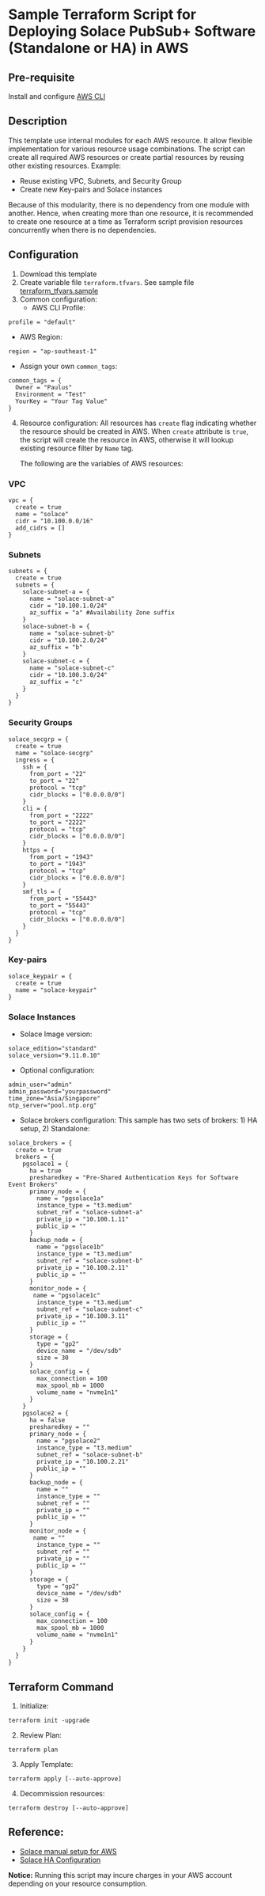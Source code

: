 # Sample Terraform Script for Deploying Solace PubSub+ Software (Standalone or HA) in AWS

## Pre-requisite
Install and configure [AWS CLI](https://docs.aws.amazon.com/cli/latest/userguide/install-cliv2.html)

## Description
This template use internal modules for each AWS resource. It allow flexible implementation for various resource usage combinations. The script can create all required AWS resources or create partial resources by reusing other existing resources. Example:
- Reuse existing VPC, Subnets, and Security Group
- Create new Key-pairs and Solace instances

Because of this modularity, there is no dependency from one module with another. Hence, when creating more than one resource, it is recommended to create one resource at a time as Terraform script provision resources concurrently when there is no dependencies.

## Configuration
1. Download this template
2. Create variable file `terraform.tfvars`. See sample file [terraform_tfvars.sample](./terraform_tfvars.sample)
3. Common configuration:
   - AWS CLI Profile:
```
profile = "default"
```
   - AWS Region:
```
region = "ap-southeast-1"
```
   - Assign your own `common_tags`:
```
common_tags = {
  Owner = "Paulus"
  Environment = "Test"
  YourKey = "Your Tag Value"
}
```
4. Resource configuration:
   All resources has `create` flag indicating whether the resource should be created in AWS. When `create` attribute is `true`, the script will create the resource in AWS, otherwise it will lookup existing resource filter by `Name` tag.
   
   The following are the variables of AWS resources:
### VPC
```
vpc = {
  create = true
  name = "solace"
  cidr = "10.100.0.0/16"
  add_cidrs = []
}
```
### Subnets
```
subnets = {
  create = true
  subnets = {
    solace-subnet-a = { 
      name = "solace-subnet-a"
      cidr = "10.100.1.0/24"
      az_suffix = "a" #Availability Zone suffix
    }
    solace-subnet-b = { 
      name = "solace-subnet-b"
      cidr = "10.100.2.0/24"
      az_suffix = "b"
    }
    solace-subnet-c = { 
      name = "solace-subnet-c"
      cidr = "10.100.3.0/24"
      az_suffix = "c"
    }
  }
}
```
### Security Groups
```
solace_secgrp = {
  create = true
  name = "solace-secgrp"
  ingress = {
    ssh = {
      from_port = "22"
      to_port = "22"
      protocol = "tcp"
      cidr_blocks = ["0.0.0.0/0"]
    }
    cli = {
      from_port = "2222"
      to_port = "2222"
      protocol = "tcp"
      cidr_blocks = ["0.0.0.0/0"]
    }
    https = {
      from_port = "1943"
      to_port = "1943"
      protocol = "tcp"
      cidr_blocks = ["0.0.0.0/0"]
    }
    smf_tls = {
      from_port = "55443"
      to_port = "55443"
      protocol = "tcp"
      cidr_blocks = ["0.0.0.0/0"]
    }
  }
}
```
### Key-pairs
```
solace_keypair = {
  create = true
  name = "solace-keypair"
}
```
### Solace Instances
- Solace Image version:
```
solace_edition="standard"
solace_version="9.11.0.10"
```
- Optional configuration:
```
admin_user="admin"
admin_password="yourpassword"
time_zone="Asia/Singapore"
ntp_server="pool.ntp.org"
```
- Solace brokers configuration:
This sample has two sets of brokers: 1) HA setup, 2) Standalone:
```
solace_brokers = {
  create = true
  brokers = {
    pgsolace1 = {
      ha = true
      presharedkey = "Pre-Shared Authentication Keys for Software Event Brokers"
      primary_node = {
        name = "pgsolace1a"
        instance_type = "t3.medium"
        subnet_ref = "solace-subnet-a"
        private_ip = "10.100.1.11"
        public_ip = ""
      }
      backup_node = {
        name = "pgsolace1b"
        instance_type = "t3.medium"
        subnet_ref = "solace-subnet-b"
        private_ip = "10.100.2.11"
        public_ip = ""
      }
      monitor_node = {
       name = "pgsolace1c"
        instance_type = "t3.medium"
        subnet_ref = "solace-subnet-c"
        private_ip = "10.100.3.11"
        public_ip = ""
      }
      storage = {
        type = "gp2"
        device_name = "/dev/sdb"
        size = 30
      }
      solace_config = {
        max_connection = 100
        max_spool_mb = 1000
        volume_name = "nvme1n1"
      }
    }
    pgsolace2 = {
      ha = false
      presharedkey = ""
      primary_node = {
        name = "pgsolace2"
        instance_type = "t3.medium"
        subnet_ref = "solace-subnet-b"
        private_ip = "10.100.2.21"
        public_ip = ""
      }
      backup_node = {
        name = ""
        instance_type = ""
        subnet_ref = ""
        private_ip = ""
        public_ip = ""
      }
      monitor_node = {
       name = ""
        instance_type = ""
        subnet_ref = ""
        private_ip = ""
        public_ip = ""
      }
      storage = {
        type = "gp2"
        device_name = "/dev/sdb"
        size = 30
      }
      solace_config = {
        max_connection = 100
        max_spool_mb = 1000
        volume_name = "nvme1n1"
      }
    }
  }
}

```

## Terraform Command
1. Initialize:
```
terraform init -upgrade
```
2. Review Plan:
```
terraform plan
```
3. Apply Template:
```
terraform apply [--auto-approve]
```
4. Decommission resources:
```
terraform destroy [--auto-approve]
```

## Reference:
- [Solace manual setup for AWS](https://docs.solace.com/Solace-SW-Broker-Set-Up/Starting-SW-Brokers-for-the-First-Time/Set-Up-AWS-Manually.htm)
- [Solace HA Configuration](https://docs.solace.com/Configuring-and-Managing/Configuring-HA-Groups.htm)

**Notice:**
Running this script may incure charges in your AWS account depending on your resource consumption.

